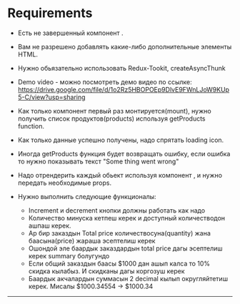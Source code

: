# Requirements
  
* Есть не завершенный компонент <Checkout />.
* Вам не разрешено добавлять какие-либо дополнительные элементы HTML.
* Нужно обьязательно использовать Redux-Tookit, createAsyncThunk

* Demo video - можно посмотреть демо видео по ссылке: https://drive.google.com/file/d/1o2Rz5HBOPOEp9DlvE9FWnLJoW9KUp5-C/view?usp=sharing

* Как только компонент <Checkout /> первый раз монтируется(mount), нужно получить список продуктов(products) используя getProducts function.
* Как только данные успешно получены, надо спрятать loading icon.
* Иногда getProducts функция будет возвращать ошибку, если ошибка то нужно показывать текст "Some thing went wrong"
* Надо отрендерить каждый обьект используя компонент <Product/>, и нужно передать необходимые props.
* Нужно выполнить следующие функционалы:
  * Increment и decrement кнопки должны работать как надо
  * Количество минуска кетпеш керек и доступный количестводон ашпаш керек.
  * Ар бир заказдын Total price количествосуна(quantity) жана баасына(price) жараша эсептелиш керек
  * Ошондой эле баардык заказдардын total price дагы эсептелиш керек summary болугундо
  * Если общий заказдын баасы  $1000 дан ашып калса то 10% скидка кылабыз. И скидканы дагы коргозуш керек
  * Баардык акчалардын суммасын 2 decimal кылып округляйтетиш керек. Мисалы $1000.34554 -> $1000.34
---